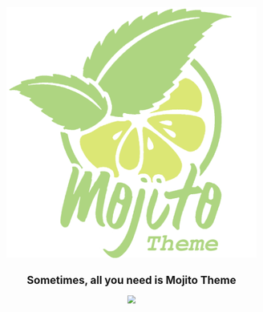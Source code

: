 <p align="center"><img width="500px" src="./mojito-theme-512.png"></p>

<h2 align="center">Sometimes, all you need is Mojito Theme</h2>

<p align="center"><img src="https://user-images.githubusercontent.com/110047849/232333470-12ef11e8-28a3-4702-a134-612f02aebee6.png"></p>
